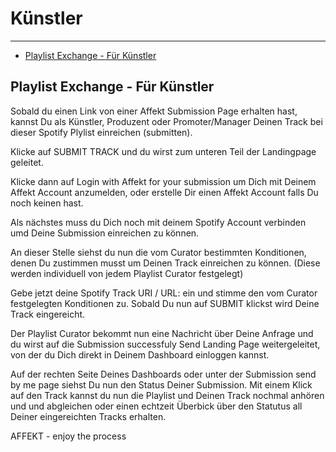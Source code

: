 # Künstler

---

- [Playlist Exchange - Für Künstler](#kuenstler)

<a name="kuenstler"></a>
## Playlist Exchange - Für Künstler

Sobald du einen Link von einer Affekt Submission Page erhalten hast, kannst Du als Künstler, Produzent oder Promoter/Manager Deinen Track bei dieser Spotify Plylist einreichen (submitten).

Klicke auf SUBMIT TRACK und du wirst zum unteren Teil der Landingpage geleitet.

Klicke dann auf Login with Affekt for your submission um Dich mit Deinem Affekt Account anzumelden, oder erstelle Dir einen Affekt Account falls Du noch keinen hast.

Als nächstes muss du Dich noch mit deinem Spotify Account verbinden umd Deine Submission einreichen zu können.

An dieser Stelle siehst du nun die vom Curator bestimmten Konditionen, denen Du zustimmen musst um Deinen Track einreichen zu können. (Diese werden individuell von jedem Playlist Curator festgelegt)

Gebe jetzt deine Spotify Track URI / URL: ein und stimme den vom Curator festgelegten Konditionen zu. 
Sobald Du nun auf SUBMIT klickst wird Deine Track eingereicht.

Der Playlist Curator bekommt nun eine Nachricht über Deine Anfrage und du wirst auf die Submission successfuly Send Landing Page weitergeleitet, von der du Dich direkt in Deinem Dashboard einloggen kannst.

Auf der rechten Seite Deines Dashboards oder unter der Submission send by me page siehst Du nun den Status Deiner Submission. Mit einem Klick auf den Track kannst du nun die Playlist und Deinen Track nochmal anhören und und abgleichen oder einen echtzeit Überbick über den Statutus all Deiner eingereichten Tracks erhalten.

AFFEKT - enjoy the process
